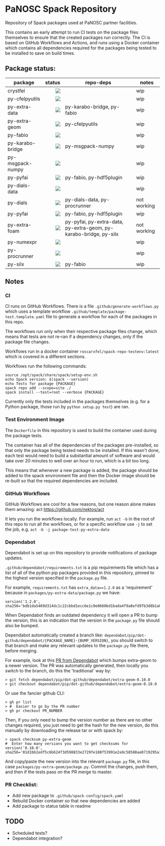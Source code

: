 # PaNOSC Spack Repository

Repository of Spack packages used at PaNOSC partner facilities.

This contains an early attempt to run CI tests on the package files themselves
to ensure that the created packages run correctly. The CI is based on GitHub
Workflows and Actions, and runs using a Docker container which contains all
dependencies required for the packages being tested to be installed to save on
build times.

## Package status:

| package          |                                                                                                                                                                     status | repo-deps                   | notes |
|------------------|---------------------------------------------------------------------------------------------------------------------------------------------------------------------------:|-----------------------------|-------|
| crystfel         | [![](https://github.com/panosc-eu/spack-repo/workflows/crystfel/badge.svg)](https://github.com/panosc-eu/spack-repo/actions?query=workflow%3Acrystfel)                 |                             | wip   |
| py-cfelpyutils   | [![](https://github.com/panosc-eu/spack-repo/workflows/py-cfelpyutils/badge.svg)](https://github.com/panosc-eu/spack-repo/actions?query=workflow%3Apy-cfelpyutils)     |                             | wip   |
| py-extra-data    | [![](https://github.com/panosc-eu/spack-repo/workflows/py-extra-data/badge.svg)](https://github.com/panosc-eu/spack-repo/actions?query=workflow%3Apy-extra-data)       | py-karabo-bridge, py-fabio  | wip   |
| py-extra-geom    | [![](https://github.com/panosc-eu/spack-repo/workflows/py-extra-geom/badge.svg)](https://github.com/panosc-eu/spack-repo/actions?query=workflow%3Apy-extra-geom)       | py-cfelpyutils              | wip   |
| py-fabio         | [![](https://github.com/panosc-eu/spack-repo/workflows/py-fabio/badge.svg)](https://github.com/panosc-eu/spack-repo/actions?query=workflow%3Apy-fabio)                 |                             | wip   |
| py-karabo-bridge | [![](https://github.com/panosc-eu/spack-repo/workflows/py-karabo-bridge/badge.svg)](https://github.com/panosc-eu/spack-repo/actions?query=workflow%3Apy-karabo-bridge) | py-msgpack-numpy            | wip   |
| py-msgpack-numpy | [![](https://github.com/panosc-eu/spack-repo/workflows/py-msgpack-numpy/badge.svg)](https://github.com/panosc-eu/spack-repo/actions?query=workflow%3Apy-msgpack-numpy) |                             | wip   |
| py-pyfai         | [![](https://github.com/panosc-eu/spack-repo/workflows/py-pyfai/badge.svg)](https://github.com/panosc-eu/spack-repo/actions?query=workflow%3Apy-pyfai)                 | py-fabio, py-hdf5plugin     | wip   |
| py-dials-data         | [![](https://github.com/panosc-eu/spack-repo/workflows/py-dials-data/badge.svg)](https://github.com/panosc-eu/spack-repo/actions?query=workflow%3Apy-dials-data)                 |     | wip   |
| py-dials         | [![](https://github.com/panosc-eu/spack-repo/workflows/py-dials/badge.svg)](https://github.com/panosc-eu/spack-repo/actions?query=workflow%3Apy-dials)                 | py-dials-data, py-procrunner    | not working   |
| py-pyfai         | [![](https://github.com/panosc-eu/spack-repo/workflows/py-pyfai/badge.svg)](https://github.com/panosc-eu/spack-repo/actions?query=workflow%3Apy-pyfai)                 | py-fabio, py-hdf5plugin     | wip   |
| py-extra-foam         | [![](https://github.com/panosc-eu/spack-repo/workflows/py-extra-foam/badge.svg)](https://github.com/panosc-eu/spack-repo/actions?query=workflow%3Apy-extra-foam)                 | py-pyfai, py-extra-data, py-extra-geom, py-karabo-bridge, py-silx     | not working   |
| py-numexpr        | [![](https://github.com/panosc-eu/spack-repo/workflows/py-numexpr/badge.svg)](https://github.com/panosc-eu/spack-repo/actions?query=workflow%3Apy-numexpr)                 |    | wip   |
| py-procrunner         | [![](https://github.com/panosc-eu/spack-repo/workflows/py-procrunner/badge.svg)](https://github.com/panosc-eu/spack-repo/actions?query=workflow%3Apy-procrunner)                 |  | wip   |
| py-silx         | [![](https://github.com/panosc-eu/spack-repo/workflows/py-silx/badge.svg)](https://github.com/panosc-eu/spack-repo/actions?query=workflow%3Apy-silx)                 | py-fabio     | wip   |

## Notes

### CI

CI runs on GitHub Workflows. There is a file `.github/generate-workflows.py`
which uses a template workflow `.github/template/package-test.template.yaml`
file to generate a workflow for each of the packages in this repo.

The workflows run only when their respective package files change, which means
that tests are not re-ran if a dependency changes, only if the package file
changes.

Workflows run in a docker container `roscarxfel/spack-repo-testenv:latest` which
is covered in a different sections.

Workflows run the following commands:

```
source /opt/spack/share/spack/setup-env.sh
echo Spack version: $(spack --version)
echo Tests for package {PACKAGE}
spack repo add --scope=site ./
spack install --test=root --verbose {PACKAGE}
```
Currently only the tests included in the packages themselves (e.g. for a
Python package, those run by `python setup.py test`) are ran.

### Test Environment Image

The `Dockerfile` in this repository is used to build the container used during
the package tests.

The container has all of the dependencies of the packages pre-installed, so that
only the package being tested needs to be installed. If this wasn't done, each
test would need to build a substantial amount of software and would take over 20
minutes to well over an hour to run, which is a bit too long.

This means that whenever a new package is added, the package should be added to
the spack environment file and then the Docker image should be re-built so that
the required dependencies are included.

### GitHub Workflows

GitHub Workflows are cool for a few reasons, but one reason alone makes them
amazing: act https://github.com/nektos/act

It lets you run the workflows locally. For example, run `act -b` in the root of
this repo to run all the workflows, or for a specific workflow use `-j` to set
the job, e.g. `act -b -j package-test-py-extra-data`

### Dependabot

Dependabot is set up on this repository to provide notifications of package
updates.

`.github/dependabot/requirements.txt` is a pip requirements file which has a
list of all of the python pip packages provided in this repository, pinned to
the highest version specified in the `package.py` file.

For example, `requirements.txt` has `extra_data==1.2.0` as a 'requirement'
because in `packages/py-extra-data/package.py` we have:

```
version('1.2.0', sha256='bdb1da5469d314dc1c22cbbd1ecc6e1c9e0660bd1bada4f9a8efd97b3d8b1a0e')
```

When Dependabot finds an outdated dependency it will open a PR to bump the
version, this is an indication that the version in the `package.py` file should
also be bumped.

Dependabot automatically created a branch like: `dependabot/pip/dot-github/dependabot/{PACKAGE_NAME}-{BUMP_VERSION}`,
you should switch to that branch and make any relevant updates to the
`package.py` file there, before merging.

For example, look at this [PR from Dependabot](https://github.com/panosc-eu/spack-repo/pull/2)
which bumps extra-geom to a newer version. The PR was automatically generated,
then locally you switch to the branch, do this the 'traditional' way by:

```
> git fetch dependabot/pip/dot-github/dependabot/extra-geom-0.10.0
> git checkout dependabot/pip/dot-github/dependabot/extra-geom-0.10.0
```

Or use the fancier github CLI:

```
> gh pr list
> #  Easier to go by the PR number
> gh pr checkout PR_NUMBER
```

Then, if you only need to bump the version number as there are no other changes
required, you just need to get the hash for the new version, do this manually
by downloading the release tar or with spack by:

```
> spack checksum py-extra-geom
#  Enter how many versions you want to get checksums for
version('0.10.0', sha256='01d1bb2edf5c6b624f3d598833e2729fe108f53991e2a9c58588ae0719295a10'
```

And copy/paste the new version into the relevant `package.py` file, in this case
`packages/py-extra-geom/package.py`. Commit the changes, push them, and then if
the tests pass on the PR merge to master.

### PR Checklist:

- Add new package to `.github/spack-config/spack.yaml`
- Rebuild Docker container so that new dependencies are added
- Add package to status table in readme

## TODO

- Scheduled tests?
- Dependabot integration?

